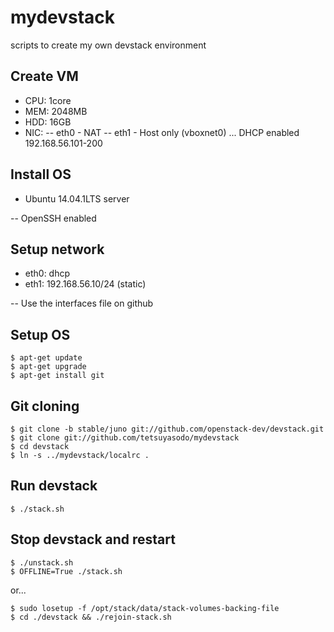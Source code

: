 mydevstack
==========
scripts to create my own devstack environment

Create VM
---------
* CPU: 1core
* MEM: 2048MB
* HDD: 16GB
* NIC:
-- eth0 - NAT
-- eth1 - Host only (vboxnet0) ... DHCP enabled 192.168.56.101-200

Install OS
----------
* Ubuntu 14.04.1LTS server

-- OpenSSH enabled

Setup network
-------------
* eth0: dhcp
* eth1: 192.168.56.10/24 (static)

-- Use the interfaces file on github

Setup OS
--------
```
$ apt-get update
$ apt-get upgrade
$ apt-get install git
```

Git cloning
-----------
```
$ git clone -b stable/juno git://github.com/openstack-dev/devstack.git
$ git clone git://github.com/tetsuyasodo/mydevstack
$ cd devstack
$ ln -s ../mydevstack/localrc .
```

Run devstack
------------
```
$ ./stack.sh
```

Stop devstack and restart
-------------------------
```
$ ./unstack.sh
$ OFFLINE=True ./stack.sh
```

or...

```
$ sudo losetup -f /opt/stack/data/stack-volumes-backing-file
$ cd ./devstack && ./rejoin-stack.sh
```
